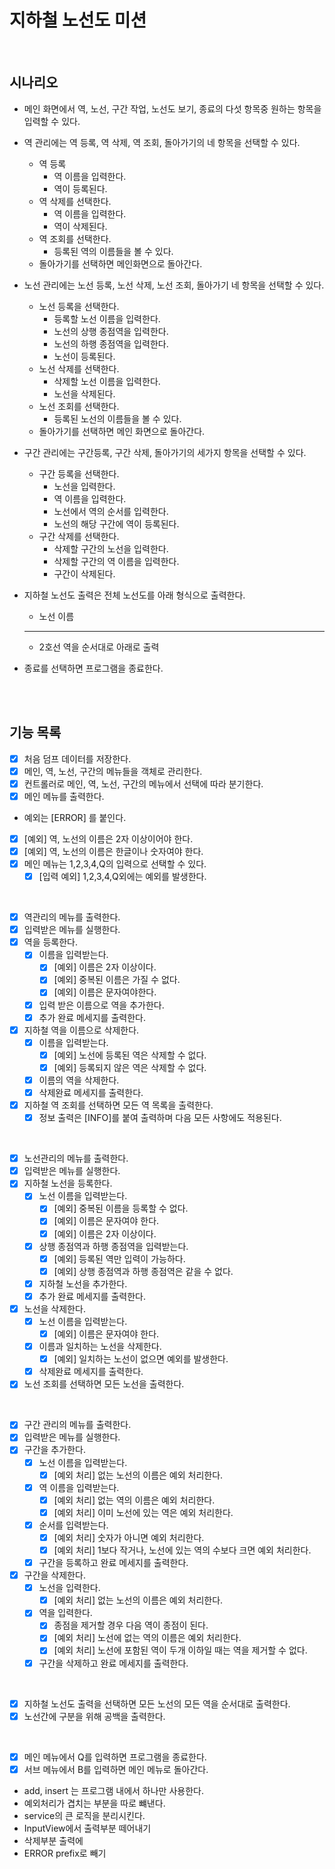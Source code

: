 # 지하철 노선도 미션

<br>

## 시나리오
- 메인 화면에서 역, 노선, 구간 작업, 노선도 보기, 종료의 다섯 항목중 원하는 항목을 입력할 수 있다.

- 역 관리에는 역 등록, 역 삭제, 역 조회, 돌아가기의 네 항목을 선택할 수 있다.
  - 역 등록
    - 역 이름을 입력한다.
    - 역이 등록된다.
  - 역 삭제를 선택한다.
    - 역 이름을 입력한다.
    - 역이 삭제된다.
  - 역 조회를 선택한다.
    - 등록된 역의 이름들을 볼 수 있다.
  - 돌아가기를 선택하면 메인화면으로 돌아간다.
- 노선 관리에는 노선 등록, 노선 삭제, 노선 조회, 돌아가기 네 항목을 선택할 수 있다.
  - 노선 등록을 선택한다.
    - 등록할 노선 이름을 입력한다.
    - 노선의 상행 종점역을 입력한다.
    - 노선의 하행 종점역을 입력한다.
    - 노선이 등록된다.
  - 노선 삭제를 선택한다.
    - 삭제할 노선 이름을 입력한다.
    - 노선을 삭제된다.
  - 노선 조회를 선택한다.
    - 등록된 노선의 이름들을 볼 수 있다.
  - 돌아가기를 선택하면 메인 화면으로 돌아간다.
- 구간 관리에는 구간등록, 구간 삭제, 돌아가기의 세가지 항목을 선택할 수 있다.
  - 구간 등록을 선택한다.
    - 노선을 입력한다.
    - 역 이름을 입력한다.
    - 노선에서 역의 순서를 입력한다.
    - 노선의 해당 구간에 역이 등록된다.
  - 구간 삭제를 선택한다.
    - 삭제할 구간의 노선을 입력한다.
    - 삭제할 구간의 역 이름을 입력한다.
    - 구간이 삭제된다.
- 지하철 노선도 출력은 전체 노선도를 아래 형식으로 출력한다.
  - 노선 이름
  - ---
  - 2호선 역을 순서대로 아래로 출력
- 종료를 선택하면 프로그램을 종료한다.

<br>
<br>


## 기능 목록
- [x] 처음 덤프 데이터를 저장한다.
- [x] 메인, 역, 노선, 구간의 메뉴들을 객체로 관리한다.
- [x] 컨트롤러로 메인, 역, 노선, 구간의 메뉴에서 선택에 따라 분기한다.
- [x] 메인 메뉴를 출력한다.
- 예외는 [ERROR] 를 붙인다.
- [x] [예외] 역, 노선의 이름은 2자 이상이어야 한다.
- [x] [예외] 역, 노선의 이름은 한글이나 숫자여야 한다.
- [x] 메인 메뉴는 1,2,3,4,Q의 입력으로 선택할 수 있다.
  - [x] [입력 예외] 1,2,3,4,Q외에는 예외를 발생한다.

<br>

-[x] 역관리의 메뉴를 출력한다.
-[x] 입력받은 메뉴를 실행한다.
-[x] 역을 등록한다.
  -[x] 이름을 입력받는다.
    -[x] [예외] 이름은 2자 이상이다.
    -[x] [예외] 중복된 이름은 가질 수 없다.
    -[x] [예외] 이름은 문자여야한다.
  -[x] 입력 받은 이름으로 역을 추가한다.
  -[x] 추가 완료 메세지를 출력한다.
-[x] 지하철 역을 이름으로 삭제한다.
  - [x] 이름을 입력받는다.
    -[x] [예외] 노선에 등록된 역은 삭제할 수 없다.
    -[x] [예외] 등록되지 않은 역은 삭제할 수 없다.
  -[x] 이름의 역을 삭제한다.
  -[x] 삭제완료 메세지를 출력한다.
-[x] 지하철 역 조회를 선택하면 모든 역 목록을 출력한다.
  -[x] 정보 출력은 [INFO]를 붙여 출력하며 다음 모든 사항에도 적용된다.

<br>

-[x] 노선관리의 메뉴를 출력한다.
-[x] 입력받은 메뉴를 실행한다.
-[x] 지하철 노선을 등록한다. 
  -[x] 노선 이름을 입력받는다.
    -[x] [예외] 중복된 이름을 등록할 수 없다.
    -[x] [예외] 이름은 문자여야 한다.
    -[x] [예외] 이름은 2자 이상이다.
  -[x] 상행 종점역과 하행 종점역을 입력받는다.
    -[x] [예외] 등록된 역만 입력이 가능하다.
    -[x] [예외] 상행 종점역과 하행 종점역은 같을 수 없다.
  -[x] 지하철 노선을 추가한다.
  -[x] 추가 완료 메세지를 출력한다.
-[x] 노선을 삭제한다.
  -[x] 노선 이름을 입력받는다.
    -[x] [예외] 이름은 문자여야 한다.
  -[x] 이름과 일치하는 노선을 삭제한다.
    -[x] [예외] 일치하는 노선이 없으면 예외를 발생한다.
  -[x] 삭제완료 메세지를 출력한다.
-[x] 노선 조회를 선택하면 모든 노선을 출력한다.

<br>

-[x] 구간 관리의 메뉴를 출력한다.
-[x] 입력받은 메뉴를 실행한다.
-[x] 구간을 추가한다.
  -[x] 노선 이름을 입력받는다.
    -[x] [예외 처리] 없는 노선의 이름은 예외 처리한다.
  -[x] 역 이름을 입력받는다.
    -[x] [예외 처리] 없는 역의 이름은 예외 처리한다.
    -[x] [예외 처리] 이미 노선에 있는 역은 예외 처리한다.
  -[x] 순서를 입력받는다.
    -[x] [예외 처리] 숫자가 아니면 예외 처리한다.
    -[x] [예외 처리] 1보다 작거나, 노선에 있는 역의 수보다 크면 예외 처리한다.
  -[x] 구간을 등록하고 완료 메세지를 출력한다.
-[x] 구간을 삭제한다.
  -[x] 노선을 입력한다.
    -[x] [예외 처리] 없는 노선의 이름은 예외 처리한다.
  -[x] 역을 입력한다.
    -[x] 종점을 제거할 경우 다음 역이 종점이 된다.
    -[x] [예외 처리] 노선에 없는 역의 이름은 예외 처리한다.
    -[x] [예외 처리] 노선에 포함된 역이 두개 이하일 때는 역을 제거할 수 없다.
  -[x] 구간을 삭제하고 완료 메세지를 출력한다.
  
<br>

-[x] 지하철 노선도 출력을 선택하면 모든 노선의 모든 역을 순서대로 출력한다.
-[x] 노선간에 구분을 위해 공백을 출력한다.

<br>

-[x] 메인 메뉴에서 Q를 입력하면 프로그램을 종료한다.
-[x] 서브 메뉴에서 B를 입력하면 메인 메뉴로 돌아간다.
- add, insert 는 프로그램 내에서 하나만 사용한다.
- 예외처리가 겹치는 부분을 따로 뺴낸다.
- service의 큰 로직을 분리시킨다.
- InputView에서 출력부분 떼어내기
- 삭제부분 출력에
- ERROR prefix로 빼기
